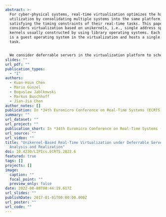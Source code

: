 ```yaml
---
abstract: >-
  For cyber-physical systems, real-time virtualization optimizes the hardware
  utilization by consolidating multiple systems into the same platform, while
  satisfying the timing constraints of their real-time tasks. This paper
  considers virtualization based on unikernels, i.e., single address space
  kernels usually constructed by using library operating systems. Each unikernel
  is a guest operating system in the virtualization and hosts a single real-time
  task.


  We consider deferrable servers in the virtualization platform to schedule the unikernel-based guest operating systems and analyze the worst-case response time of a sporadic real-time task under such a virtualization architecture. Throughout synthesized tasksets, we empirically show that our analysis outperforms the restated analysis derived from the state-of-the-art, which is based on Real-Time Calculus. Furthermore, we provide insights on implementation-specific issues and offer evidence that the proposed scheduling architecture can be effectively implemented on top of the Xen hypervisor while incurring acceptable overhead.
slides: ""
url_pdf: ""
publication_types:
  - "1"
authors:
  - Kuan-Hsun Chen
  - Mario Günzel
  - Boguslaw Jablkowski
  - Markus Buschhoff
  - Jian-Jia Chen
author_notes: []
publication: In *34th Euromicro Conference on Real-Time Systems (ECRTS)*
summary: ""
url_dataset: ""
url_project: ""
publication_short: In *34th Euromicro Conference on Real-Time Systems (ECRTS)*
url_source: ""
url_video: ""
title: "Unikernel-Based Real-Time Virtualization under Deferrable Servers:
  Analysis and Realization"
doi: 10.4230/LIPIcs.ECRTS.2022.6
featured: true
tags: []
projects: []
image:
  caption: ""
  focal_point: ""
  preview_only: false
date: 2022-08-08T08:44:19.617Z
url_slides: ""
publishDate: 2017-01-01T00:00:00.000Z
url_poster: ""
url_code: ""
---
```

